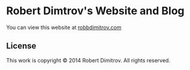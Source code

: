 # Robert Dimtrov's Website and Blog

You can view this website at [robbdimitrov.com](http://robbdimitrov.com/)

## License

This work is copyright © 2014 Robert Dimitrov.  All rights reserved.

